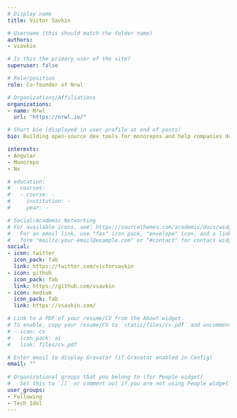 ```yaml
---
# Display name
title: Victor Savkin

# Username (this should match the folder name)
authors:
- vsavkin

# Is this the primary user of the site?
superuser: false

# Role/position
role: Co-founder of Nrwl

# Organizations/Affiliations
organizations:
- name: Nrwl
  url: "https://nrwl.io/"

# Short bio (displayed in user profile at end of posts)
bio: Building open-source dev tools for monorepos and help companies develop like Google, Facebook, and Microsoft.

interests:
- Angular
- Monorepo
- Nx

# education:
#   courses:
#   - course: -
#     institution: -
#     year: -

# Social/Academic Networking
# For available icons, see: https://sourcethemes.com/academic/docs/widgets/#icons
#   For an email link, use "fas" icon pack, "envelope" icon, and a link in the
#   form "mailto:your-email@example.com" or "#contact" for contact widget.
social:
- icon: twitter
  icon_pack: fab
  link: https://twitter.com/victorsavkin
- icon: github
  icon_pack: fab
  link: https://github.com/vsavkin
- icon: medium
  icon_pack: fab
  link: https://vsavkin.com/

# Link to a PDF of your resume/CV from the About widget.
# To enable, copy your resume/CV to `static/files/cv.pdf` and uncomment the lines below.  
# - icon: cv
#   icon_pack: ai
#   link: files/cv.pdf

# Enter email to display Gravatar (if Gravatar enabled in Config)
email: ""
  
# Organizational groups that you belong to (for People widget)
#   Set this to `[]` or comment out if you are not using People widget.  
user_groups:
- Following
- Tech Idol
---
```

<!-- Co-founder of Narwhal Technologies (nrwl.io), where we build open-source dev tools for monorepos and help companies develop like Google, Facebook, and Microsoft -->

